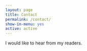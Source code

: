 ```yaml
---
layout: page
title: Contact
permalink: /contact/
show-in-menu: yes
active: active
---
```



I would like to hear from my readers.

